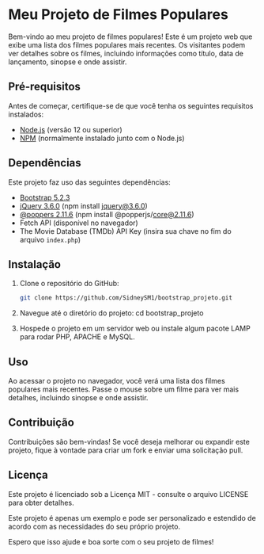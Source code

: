 # Meu Projeto de Filmes Populares

Bem-vindo ao meu projeto de filmes populares! Este é um projeto web que exibe uma lista dos filmes populares mais recentes. Os visitantes podem ver detalhes sobre os filmes, incluindo informações como título, data de lançamento, sinopse e onde assistir.

## Pré-requisitos

Antes de começar, certifique-se de que você tenha os seguintes requisitos instalados:

- [Node.js](https://nodejs.org/) (versão 12 ou superior)
- [NPM](https://www.npmjs.com/) (normalmente instalado junto com o Node.js)

## Dependências

Este projeto faz uso das seguintes dependências:

- [Bootstrap 5.2.3](https://getbootstrap.com/docs/5.2/)
- [jQuery 3.6.0](https://blog.jquery.com/2021/03/02/jquery-3-6-0-released/) (npm install jquery@3.6.0)
- [@poppers 2.11.6](https://getbootstrap.com/docs/5.2/) (npm install @popperjs/core@2.11.6)
- Fetch API (disponível no navegador)
- The Movie Database (TMDb) API Key (insira sua chave no fim do arquivo `index.php`)

## Instalação

1. Clone o repositório do GitHub:

   ```bash
   git clone https://github.com/SidneySM1/bootstrap_projeto.git

2. Navegue até o diretório do projeto:
    cd bootstrap_projeto
    
3. Hospede o projeto em um servidor web ou instale algum pacote LAMP para rodar PHP, APACHE e MySQL.

## Uso
Ao acessar o projeto no navegador, você verá uma lista dos filmes populares mais recentes. Passe o mouse sobre um filme para ver mais detalhes, incluindo sinopse e onde assistir.

## Contribuição
Contribuições são bem-vindas! Se você deseja melhorar ou expandir este projeto, fique à vontade para criar um fork e enviar uma solicitação pull.

## Licença
Este projeto é licenciado sob a Licença MIT - consulte o arquivo LICENSE para obter detalhes.

Este projeto é apenas um exemplo e pode ser personalizado e estendido de acordo com as necessidades do seu próprio projeto.

Espero que isso ajude e boa sorte com o seu projeto de filmes!